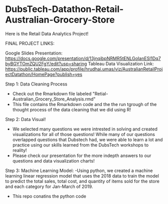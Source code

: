 # DubsTech-Datathon-Retail-Australian-Grocery-Store
Here is the Retail Data Analytics Project!

FINAL PROJECT LINKS:

Google Slides Presentation: https://docs.google.com/presentation/d/13jnqibpNRMR5tENLGoIanESl1Dq7byBGYTOmZQU2FgY/edit?usp=sharing
Tableau Data Visualization Link: https://public.tableau.com/app/profile/hrudhai.umas/viz/AustralianRetailProjectDatathon/HomePage?publish=yes


Step 1: Data Cleaning Process
- Check out the Rmarkdown file labeled "Retial-Australian_Grocery_Store_Analysis.rmd"
- This file contains the Rmarkdown code and the the run tgrough of the thought process of the data cleaning that we did using R!

Step 2: Data Visual!
- We selected many questions we were intrested in solving and created visualizations for all of those questions! While many of our questions overlapped
questions that Dubstech had, we were able to learn a lot and practice using our skills learned from the DubsTech workshops to reality!
- Please check our presentation for the more indepth answers to our questions and data visualization charts!

Step 3: Machine Learning Model:
-Using python, we created a machine learning linear regression model that uses the 2018 data to train the model to predict the total sales, total cost, and quantity of items sold for the store and each category for Jan-March of 2019.
- This repo conatins the python code


